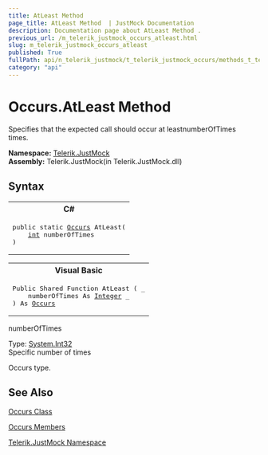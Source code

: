 ```yaml
---
title: AtLeast Method 
page_title: AtLeast Method  | JustMock Documentation
description: Documentation page about AtLeast Method .
previous_url: /m_telerik_justmock_occurs_atleast.html
slug: m_telerik_justmock_occurs_atleast
published: True
fullPath: api/n_telerik_justmock/t_telerik_justmock_occurs/methods_t_telerik_justmock_occurs/m_telerik_justmock_occurs_atleast
category: "api"
---
```


# Occurs.AtLeast Method



Specifies that the expected call should occur at leastnumberOfTimes<br>
times.


 **Namespace:**  [Telerik.JustMock](n_telerik_justmock) <br> **Assembly:** Telerik.JustMock(in Telerik.JustMock.dll)
## Syntax


<div id="syntaxCodeBlocks" class="code"><span codeLanguage="CSharp"><table><tr><th>C#</th></tr><tr><td><pre xml:space="preserve"><span class="keyword">public</span> <span class="keyword">static</span> <a href="T_Telerik_JustMock_Occurs.html">Occurs</a> <span class="identifier">AtLeast</span>(
	<a href="https://msdn2.microsoft.com/en-us/library/td2s409d" target="_blank">int</a> <span class="parameter">numberOfTimes</span>
)</pre></td></tr></table></span><span codeLanguage="VisualBasicDeclaration"><table><tr><th>Visual Basic</th></tr><tr><td><pre xml:space="preserve"><span class="keyword">Public</span> <span class="keyword">Shared</span> <span class="keyword">Function</span> <span class="identifier">AtLeast</span> ( _
	<span class="parameter">numberOfTimes</span> <span class="keyword">As</span> <a href="https://msdn2.microsoft.com/en-us/library/td2s409d" target="_blank">Integer</a> _
) <span class="keyword">As</span> <a href="T_Telerik_JustMock_Occurs.html">Occurs</a></pre></td></tr></table></span></div>



numberOfTimes<br>


Type: [System.Int32](td2s409d) <br>Specific number of times


Occurs type.

## See Also



 [Occurs Class](t_telerik_justmock_occurs) 

 [Occurs Members](allmembers_t_telerik_justmock_occurs) 

 [Telerik.JustMock Namespace](n_telerik_justmock) 




